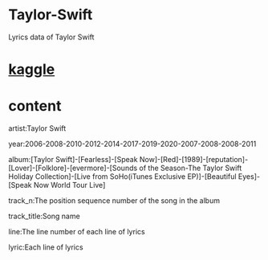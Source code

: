 # Taylor-Swift

Lyrics data of Taylor Swift

# [kaggle](https://www.kaggle.com/datasets/linzey/taylor-swift)

# content

artist:Taylor Swift  

year:2006-2008-2010-2012-2014-2017-2019-2020-2007-2008-2008-2011  

album:[Taylor Swift]-[Fearless]-[Speak Now]-[Red]-[1989]-[reputation]-[Lover]-[Folklore]-[evermore]-[Sounds of the Season-The Taylor Swift Holiday Collection]-[Live from SoHo(iTunes Exclusive EP)]-[Beautiful Eyes]-[Speak Now World Tour Live]  

track_n:The position sequence number of the song in the album  

track_title:Song name  

line:The line number of each line of lyrics  

lyric:Each line of lyrics  


























































































